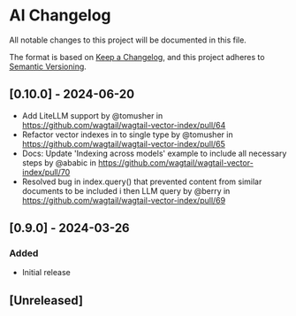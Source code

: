 # AI Changelog

All notable changes to this project will be documented in this file.

The format is based on [Keep a Changelog](https://keepachangelog.com/en/1.0.0/),
and this project adheres to [Semantic Versioning](https://semver.org/spec/v2.0.0.html).

## [0.10.0] - 2024-06-20

- Add LiteLLM support by @tomusher in https://github.com/wagtail/wagtail-vector-index/pull/64
- Refactor vector indexes in to single type by @tomusher in https://github.com/wagtail/wagtail-vector-index/pull/65
- Docs: Update 'Indexing across models' example to include all necessary steps by @ababic in https://github.com/wagtail/wagtail-vector-index/pull/70
- Resolved bug in index.query() that prevented content from similar documents to be included i then LLM query by @berry in https://github.com/wagtail/wagtail-vector-index/pull/69


## [0.9.0] - 2024-03-26

### Added

- Initial release


## [Unreleased]

<!-- TEMPLATE - keep below to copy for new releases -->
<!--


## [x.y.z] - YYYY-MM-DD

### Added

- ...

### Changed

- ...

### Removed

- ...

-->
